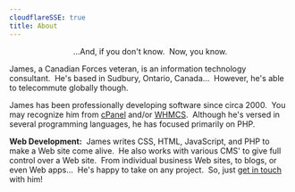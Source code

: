 ```yaml
---
cloudflareSSE: true
title: About
---
```


<div style="text-align: center;">&hellip;And, if you don't know.&nbsp; Now, you know.</div>

James, a Canadian Forces veteran, is an information technology consultant.&nbsp; He's based in Sudbury, Ontario, Canada&hellip;&nbsp; However, he's able to
telecommute globally though.

James has been professionally developing software since circa 2000.&nbsp; You may recognize him from
<a href="https://cpanel.com" target="_blank" title="cPanel :: The Hosting Platform of Choice">cPanel</a> and/or
<a href="https://www.whmcs.com" target="_blank" title="WHMCS :: Web Hosting, Billing, and Automation Platform">WHMCS</a>.&nbsp; Although he's versed in
several programming languages, he has focused primarily on PHP.

<span style="font-weight: bolder;">Web Development:</span>&nbsp; James writes CSS, HTML, JavaScript, and PHP to make a Web site come alive.&nbsp; He also works
with various CMS' to give full control over a Web site.&nbsp; From individual business Web sites, to blogs, or even Web apps&hellip;&nbsp; He's happy to
take on any project.&nbsp; So, just <a href="{{ site.url }}/contact" rel="me" title="">get in touch</a> with him!
